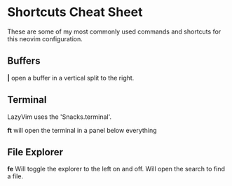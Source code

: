 # Shortcuts Cheat Sheet

These are some of my most commonly used commands and shortcuts for this neovim configuration.


## Buffers

**<leader>|** open a buffer in a vertical split to the right.

## Terminal

LazyVim uses the 'Snacks.terminal'.

**<leader>ft** will open the terminal in a panel below everything

## File Explorer

**<leader>fe** Will toggle the explorer to the left on and off.
**<leader><space>** Will open the search to find a file. 
